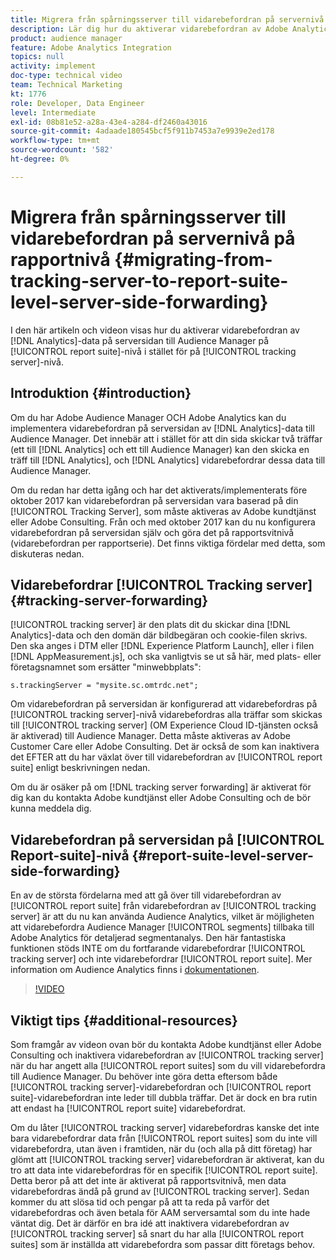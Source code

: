 ```yaml
---
title: Migrera från spårningsserver till vidarebefordran på servernivå på rapportnivå
description: Lär dig hur du aktiverar vidarebefordran av Adobe Analytics-data på serversidan till Audience Manager på en rapportsvitnivå i stället för på en spårningsservernivå.
product: audience manager
feature: Adobe Analytics Integration
topics: null
activity: implement
doc-type: technical video
team: Technical Marketing
kt: 1776
role: Developer, Data Engineer
level: Intermediate
exl-id: 08b81e52-a28a-43e4-a284-df2460a43016
source-git-commit: 4adaade180545bcf5f911b7453a7e9939e2ed178
workflow-type: tm+mt
source-wordcount: '582'
ht-degree: 0%

---
```


# Migrera från spårningsserver till vidarebefordran på servernivå på rapportnivå {#migrating-from-tracking-server-to-report-suite-level-server-side-forwarding}

I den här artikeln och videon visas hur du aktiverar vidarebefordran av [!DNL Analytics]-data på serversidan till Audience Manager på [!UICONTROL report suite]-nivå i stället för på [!UICONTROL tracking server]-nivå.

## Introduktion {#introduction}

Om du har Adobe Audience Manager OCH Adobe Analytics kan du implementera vidarebefordran på serversidan av [!DNL Analytics]-data till Audience Manager. Det innebär att i stället för att din sida skickar två träffar (ett till [!DNL Analytics] och ett till Audience Manager) kan den skicka en träff till [!DNL Analytics], och [!DNL Analytics] vidarebefordrar dessa data till Audience Manager.

Om du redan har detta igång och har det aktiverats/implementerats före oktober 2017 kan vidarebefordran på serversidan vara baserad på din [!UICONTROL Tracking Server], som måste aktiveras av Adobe kundtjänst eller Adobe Consulting. Från och med oktober 2017 kan du nu konfigurera vidarebefordran på serversidan själv och göra det på rapportsvitnivå (vidarebefordran per rapportserie). Det finns viktiga fördelar med detta, som diskuteras nedan.

## Vidarebefordrar [!UICONTROL Tracking server] {#tracking-server-forwarding}

[!UICONTROL tracking server] är den plats dit du skickar dina [!DNL Analytics]-data och den domän där bildbegäran och cookie-filen skrivs. Den ska anges i DTM eller [!DNL Experience Platform Launch], eller i filen [!DNL AppMeasurement.js], och ska vanligtvis se ut så här, med plats- eller företagsnamnet som ersätter &quot;minwebbplats&quot;:

`s.trackingServer = "mysite.sc.omtrdc.net";`

Om vidarebefordran på serversidan är konfigurerad att vidarebefordras på [!UICONTROL tracking server]-nivå vidarebefordras alla träffar som skickas till [!UICONTROL tracking server] (OM Experience Cloud ID-tjänsten också är aktiverad) till Audience Manager. Detta måste aktiveras av Adobe Customer Care eller Adobe Consulting. Det är också de som kan inaktivera det EFTER att du har växlat över till vidarebefordran av [!UICONTROL report suite] enligt beskrivningen nedan.

Om du är osäker på om [!DNL tracking server forwarding] är aktiverat för dig kan du kontakta Adobe kundtjänst eller Adobe Consulting och de bör kunna meddela dig.

## Vidarebefordran på serversidan på [!UICONTROL Report-suite]-nivå {#report-suite-level-server-side-forwarding}

En av de största fördelarna med att gå över till vidarebefordran av [!UICONTROL report suite] från vidarebefordran av [!UICONTROL tracking server] är att du nu kan använda Audience Analytics, vilket är möjligheten att vidarebefordra Audience Manager [!UICONTROL segments] tillbaka till Adobe Analytics för detaljerad segmentanalys. Den här fantastiska funktionen stöds INTE om du fortfarande vidarebefordrar [!UICONTROL tracking server] och inte vidarebefordrar [!UICONTROL report suite]. Mer information om Audience Analytics finns i [dokumentationen](https://experienceleague.adobe.com/docs/analytics/integration/audience-analytics/mc-audiences-aam.html).

>[!VIDEO](https://video.tv.adobe.com/v/23701/?quality=12)

## Viktigt tips {#additional-resources}

Som framgår av videon ovan bör du kontakta Adobe kundtjänst eller Adobe Consulting och inaktivera vidarebefordran av [!UICONTROL tracking server] när du har angett alla [!UICONTROL report suites] som du vill vidarebefordra till Audience Manager. Du behöver inte göra detta eftersom både [!UICONTROL tracking server]-vidarebefordran och [!UICONTROL report suite]-vidarebefordran inte leder till dubbla träffar. Det är dock en bra rutin att endast ha [!UICONTROL report suite] vidarebefordrat.

Om du låter [!UICONTROL tracking server] vidarebefordras kanske det inte bara vidarebefordrar data från [!UICONTROL report suites] som du inte vill vidarebefordra, utan även i framtiden, när du (och alla på ditt företag) har glömt att [!UICONTROL tracking server] vidarebefordran är aktiverat, kan du tro att data inte vidarebefordras för en specifik [!UICONTROL report suite]. Detta beror på att det inte är aktiverat på rapportsvitnivå, men data vidarebefordras ändå på grund av [!UICONTROL tracking server]. Sedan kommer du att slösa tid och pengar på att ta reda på varför det vidarebefordras och även betala för AAM serversamtal som du inte hade väntat dig. Det är därför en bra idé att inaktivera vidarebefordran av [!UICONTROL tracking server] så snart du har alla [!UICONTROL report suites] som är inställda att vidarebefordra som passar ditt företags behov.

